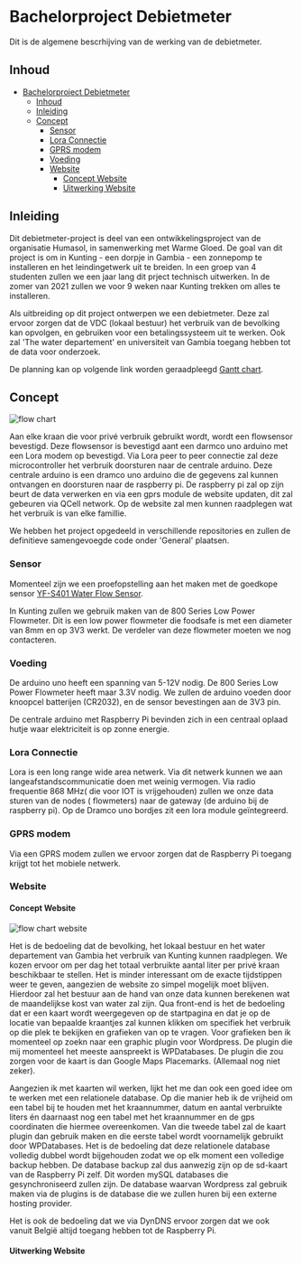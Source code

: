 # Bachelorproject Debietmeter 

Dit is de algemene bescrhijving van de werking van de debietmeter. 

## Inhoud

- [Bachelorproject Debietmeter](#bachelorproject-debietmeter)
  * [Inhoud](#inhoud)
  * [Inleiding](#inleiding)
  * [Concept](#concept)
    + [Sensor](#sensor)
    + [Lora Connectie](#lora-connectie)
    + [GPRS modem](#gprs-modem)
    + [Voeding](#voeding)
    + [Website](#website)
      - [Concept Website](#concept-website)
      - [Uitwerking Website](#uitwerking-website)

## Inleiding

Dit debietmeter-project is deel van een ontwikkelingsproject van de organisatie Humasol, in samenwerking met Warme Gloed. De goal van dit project is om in Kunting - een dorpje in Gambia - een zonnepomp te installeren en het leindingetwerk uit te breiden. In een groep van 4 studenten zullen we een jaar lang dit prject technisch uitwerken. In de zomer van 2021 zullen we voor 9 weken naar Kunting trekken om alles te installeren.  

Als uitbreiding op dit project ontwerpen we een debietmeter. Deze zal ervoor zorgen dat de VDC (lokaal bestuur) het verbruik van de bevolking kan opvolgen, en gebruiken voor een betalingssysteem uit te werken. Ook zal 'The water departement' en universiteit van Gambia toegang hebben tot de data voor onderzoek. 

De planning kan op volgende link worden geraadpleegd  [Gantt chart](https://share.clickup.com/g/h/4dy0f-15/a6a5620b579de9b "Gantt chart"). 

## Concept 

![flow chart](Flowchart.png)

Aan elke kraan die voor privé verbruik gebruikt wordt, wordt een flowsensor bevestigd. Deze flowsensor is bevestigd aant een darmco uno arduino met een Lora modem op bevestigd. Via Lora peer to peer connectie zal deze microcontroller het verbruik doorsturen naar de centrale arduino. Deze centrale arduino is een dramco uno arduino die de gegevens zal kunnen ontvangen en doorsturen naar de raspberry pi. De raspberry pi zal op zijn beurt de data verwerken en via een gprs module de website updaten, dit zal gebeuren via QCell network.  Op de website zal men kunnen raadplegen wat het verbruik is van elke famillie.

We hebben het project opgedeeld in verschillende repositories en zullen de definitieve samengevoegde code onder 'General' plaatsen. 


### Sensor

Momenteel zijn we een proefopstelling aan het maken met de goedkope sensor [YF-S401 Water Flow Sensor](https://www.tinytronics.nl/shop/nl/sensoren/vloeistof/yf-s401-water-flow-sensor "YF-S401 Water Flow Sensor").  

In Kunting zullen we gebruik maken van de 800 Series Low Power Flowmeter. Dit is een low power flowmeter die foodsafe is met een diameter van 8mm en op 3V3 werkt. De verdeler van deze flowmeter moeten we nog contacteren. 


### Voeding

De arduino uno heeft een spanning van 5-12V nodig. De 800 Series Low Power Flowmeter heeft maar 3.3V nodig. We zullen de arduino voeden door knoopcel batterijen (CR2032), en de sensor bevestingen aan de 3V3 pin. 

De centrale arduino met Raspberry Pi bevinden zich in een centraal oplaad hutje waar elektriciteit is op zonne energie.

### Lora Connectie 

Lora is een long range wide area netwerk. Via dit netwerk kunnen we aan langeafstandscommunicatie doen met weinig vermogen. Via radio frequentie 868 MHz( die voor IOT is vrijgehouden) zullen we onze data sturen van de nodes ( flowmeters) naar de gateway (de arduino bij de raspberry pi). Op de Dramco uno bordjes zit een lora module geïntegreerd. 

### GPRS modem 

Via een GPRS modem zullen we ervoor zorgen dat de Raspberry Pi toegang krijgt tot het mobiele netwerk.

### Website 

#### Concept Website 

![flow chart website](flowchartWebsite.png)

Het is de bedoeling dat de bevolking, het lokaal bestuur en het water departement van Gambia het verbruik van Kunting kunnen raadplegen. We kozen ervoor om per dag het totaal verbruikte aantal liter per privé kraan beschikbaar te stellen. Het is minder interessant om de exacte tijdstippen weer te geven, aangezien de website zo simpel mogelijk moet blijven. Hierdoor zal het bestuur aan de hand van onze data kunnen berekenen wat de maandelijkse kost van water zal zijn. Qua front-end is het de bedoeling dat er een kaart wordt weergegeven op de startpagina en dat je op de locatie van bepaalde kraantjes zal kunnen klikken om specifiek het verbruik op die plek te bekijken en grafieken van op te vragen. Voor grafieken ben ik momenteel op zoekn naar een graphic plugin voor Wordpress. De plugin die mij momenteel het meeste aanspreekt is WPDatabases. De plugin die zou zorgen voor de kaart is dan Google Maps Placemarks. (Allemaal nog niet zeker).

Aangezien ik met kaarten wil werken, lijkt het me dan ook een goed idee om te werken met een relationele database. Op die manier heb ik de vrijheid om een tabel bij te houden met het kraannummer, datum en aantal verbruikte liters én daarnaast nog een tabel met het kraannummer en de gps coordinaten die hiermee overeenkomen. Van die tweede tabel zal de kaart plugin dan gebruik maken en die eerste tabel wordt voornamelijk gebruikt door WPDatabases. Het is de bedoeling dat deze relationele database volledig dubbel wordt bijgehouden zodat we op elk moment een volledige backup hebben. De database backup zal dus aanwezig zijn op de sd-kaart van de Raspberry Pi zelf. Dit worden mySQL databases die gesynchroniseerd zullen zijn. De database waarvan Wordpress zal gebruik maken via de plugins is de database die we zullen huren bij een externe hosting provider.

Het is ook de bedoeling dat we via DynDNS ervoor zorgen dat we ook vanuit België altijd toegang hebben tot de Raspberry Pi.

#### Uitwerking Website 


